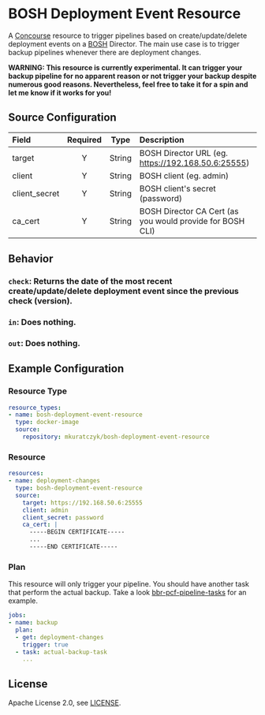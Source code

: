 # BOSH Deployment Event Resource

A [Concourse](http://concourse.ci/) resource to trigger pipelines based on create/update/delete deployment events on a [BOSH](http://bosh.io) Director. The main use case is to trigger backup pipelines whenever there are deployment changes.

**WARNING: This resource is currently experimental. It can trigger your backup pipeline for no apparent reason or not trigger your backup despite numerous good reasons. Nevertheless, feel free to take it for a spin and let me know if it works for you!**

## Source Configuration

| Field  | Required | Type   | Description
|:-------|:--------:|:------:|:-----------
| target    | Y    | String | BOSH Director URL (eg. https://192.168.50.6:25555)
| client    | Y    | String | BOSH client (eg. admin)
| client_secret | Y| String | BOSH client's secret (password)
| ca_cert   | Y    | String | BOSH Director CA Cert (as you would provide for BOSH CLI)

## Behavior

### `check`: Returns the date of the most recent create/update/delete deployment event since the previous check (version).

### `in`: Does nothing.

### `out`: Does nothing.

## Example Configuration

### Resource Type

```yaml
resource_types:
- name: bosh-deployment-event-resource
  type: docker-image
  source:
    repository: mkuratczyk/bosh-deployment-event-resource
```

### Resource

``` yaml
resources:
- name: deployment-changes
  type: bosh-deployment-event-resource
  source:
    target: https://192.168.50.6:25555
    client: admin
    client_secret: password
    ca_cert: |
      -----BEGIN CERTIFICATE-----
      ...
      -----END CERTIFICATE-----
```

### Plan

This resource will only trigger your pipeline. You should have another task that perform the actual backup. Take a look [bbr-pcf-pipeline-tasks](https://github.com/pivotal-cf/bbr-pcf-pipeline-tasks) for an example.

``` yaml
jobs:
- name: backup
  plan:
  - get: deployment-changes
    trigger: true
  - task: actual-backup-task
    ...
```

## License

Apache License 2.0, see [LICENSE](LICENSE).
